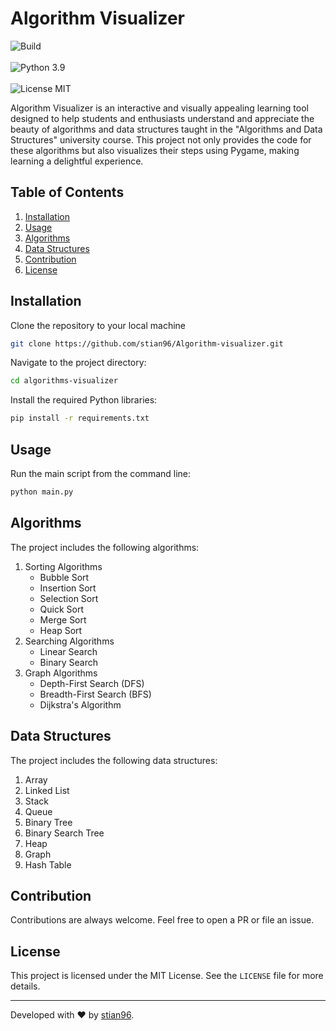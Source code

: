 # Algorithm Visualizer

![Build](https://img.shields.io/badge/Build-Passing-green) 
<br>
<br>
![Python 3.9](https://img.shields.io/badge/Python-3.9-blue) 
<br>
<br>
![License MIT](https://img.shields.io/badge/License-MIT-orange)

Algorithm Visualizer is an interactive and visually appealing learning tool designed to help students and enthusiasts understand and appreciate the beauty of algorithms and data structures taught in the "Algorithms and Data Structures" university course. This project not only provides the code for these algorithms but also visualizes their steps using Pygame, making learning a delightful experience.

## Table of Contents

1. [Installation](#installation)
2. [Usage](#usage)
3. [Algorithms](#algorithms)
4. [Data Structures](#data-structures)
5. [Contribution](#contribution)
6. [License](#license)

## Installation

Clone the repository to your local machine
```bash
git clone https://github.com/stian96/Algorithm-visualizer.git
```

Navigate to the project directory:
```bash
cd algorithms-visualizer
```

Install the required Python libraries:
```bash
pip install -r requirements.txt
```

## Usage
Run the main script from the command line:
```bash
python main.py
```

## Algorithms
The project includes the following algorithms:

1. Sorting Algorithms
   - Bubble Sort
   - Insertion Sort
   - Selection Sort
   - Quick Sort
   - Merge Sort
   - Heap Sort
2. Searching Algorithms
   - Linear Search
   - Binary Search
3. Graph Algorithms
   - Depth-First Search (DFS)
   - Breadth-First Search (BFS)
   - Dijkstra's Algorithm
 

## Data Structures

The project includes the following data structures:

1. Array
2. Linked List
3. Stack
4. Queue
5. Binary Tree
6. Binary Search Tree
7. Heap
8. Graph
9. Hash Table

## Contribution

Contributions are always welcome. Feel free to open a PR or file an issue. 

## License

This project is licensed under the MIT License. See the `LICENSE` file for more details.

---

Developed with ❤️ by [stian96](https://github.com/stian96).

